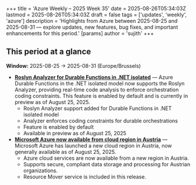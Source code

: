 +++
title = 'Azure Weekly – 2025 Week 35'
date = 2025-08-26T05:34:03Z
lastmod = 2025-08-26T05:34:03Z
draft = false
tags = ['updates', 'weekly', 'azure']
description = 'Highlights from Azure between 2025-08-25 and 2025-08-31 — explore updates, new features, bug fixes, and important enhancements for this period.'
[params]
    author = 'sujith'
+++
## This period at a glance

**Window:** 2025-08-25 → 2025-08-31 (Europe/Brussels)

- **[Roslyn Analyzer for Durable Functions in .NET isolated](<https://azure.microsoft.com/updates?id=500473>)** — Azure Durable Functions in the .NET isolated model now supports the Roslyn Analyzer, providing real-time code analysis to enforce orchestration coding constraints. This feature is enabled by default and is currently in preview as of August 25, 2025.
  - Roslyn Analyzer support added for Durable Functions in .NET isolated model
  - Analyzer enforces coding constraints for durable orchestrations
  - Feature is enabled by default
  - Available in preview as of August 25, 2025
- **[Microsoft Azure now available from cloud region in Austria](<https://azure.microsoft.com/updates?id=500650>)** — Microsoft Azure has launched a new cloud region in Austria, now generally available as of August 25, 2025.
  - Azure cloud services are now available from a new region in Austria.
  - Supports secure, compliant data storage and processing for Austrian organizations.
  - Resource Mover service is included in this release.

